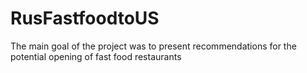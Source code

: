 # RusFastfoodtoUS
The main goal of the project was to present recommendations for the potential opening of fast food restaurants
